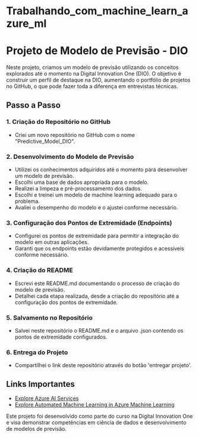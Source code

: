 # Trabalhando_com_machine_learn_azure_ml

# Projeto de Modelo de Previsão - DIO

Neste projeto, criamos um modelo de previsão utilizando os conceitos explorados até o momento na Digital Innovation One (DIO). O objetivo é construir um perfil de destaque na DIO, aumentando o portfólio de projetos no GitHub, o que pode fazer toda a diferença em entrevistas técnicas.

## Passo a Passo

### 1. Criação do Repositório no GitHub
- Criei um novo repositório no GitHub com o nome "Predictive_Model_DIO".

### 2. Desenvolvimento do Modelo de Previsão
- Utilizei os conhecimentos adquiridos até o momento para desenvolver um modelo de previsão.
- Escolhi uma base de dados apropriada para o modelo.
- Realizei a limpeza e pré-processamento dos dados.
- Escolhi e treinei um modelo de machine learning adequado para o problema.
- Avaliei o desempenho do modelo e o ajustei conforme necessário.

### 3. Configuração dos Pontos de Extremidade (Endpoints)
- Configurei os pontos de extremidade para permitir a integração do modelo em outras aplicações.
- Garanti que os endpoints estão devidamente protegidos e acessíveis conforme necessário.

### 4. Criação do README
- Escrevi este README.md documentando o processo de criação do modelo de previsão.
- Detalhei cada etapa realizada, desde a criação do repositório até a configuração dos pontos de extremidade.

### 5. Salvamento no Repositório
- Salvei neste repositório o README.md e o arquivo .json contendo os pontos de extremidade configurados.

### 6. Entrega do Projeto
- Compartilhei o link deste repositório através do botão 'entregar projeto'.

## Links Importantes
- [Explore Azure AI Services](https://azure.microsoft.com/pt-br/services/cognitive-services/)
- [Explore Automated Machine Learning in Azure Machine Learning](https://docs.microsoft.com/en-us/azure/machine-learning/concept-automated-ml)

Este projeto foi desenvolvido como parte do curso na Digital Innovation One e visa demonstrar competências em ciência de dados e desenvolvimento de modelos de previsão.
